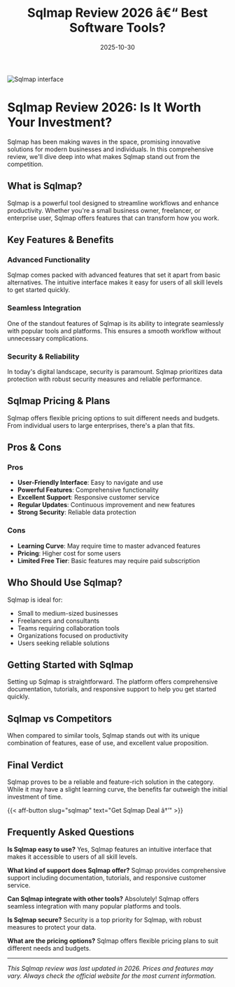 ﻿---
title: "Sqlmap Review 2026 â€“ Best Software Tools?"
date: 2025-10-30
draft: false
rating: 4.8
category: "Software Tools"
tags: ["software-tools", "review", "2026"]
description: "Comprehensive Sqlmap review 2026. Discover if this  tool is the best choice for your needs."
keywords: "sqlmap, Sqlmap, review, software tools, 2026, best software tools"
image: "https://images.unsplash.com/photo-1555949963-aa79dcee981c?w=800&h=400&fit=crop&crop=center"
---

![Sqlmap interface](https://images.unsplash.com/photo-1555949963-aa79dcee981c?w=800&h=400&fit=crop&crop=center)

# Sqlmap Review 2026: Is It Worth Your Investment?

Sqlmap has been making waves in the  space, promising innovative solutions for modern businesses and individuals. In this comprehensive review, we'll dive deep into what makes Sqlmap stand out from the competition.

## What is Sqlmap?

Sqlmap is a powerful  tool designed to streamline workflows and enhance productivity. Whether you're a small business owner, freelancer, or enterprise user, Sqlmap offers features that can transform how you work.

## Key Features & Benefits

### Advanced Functionality
Sqlmap comes packed with advanced features that set it apart from basic alternatives. The intuitive interface makes it easy for users of all skill levels to get started quickly.

### Seamless Integration
One of the standout features of Sqlmap is its ability to integrate seamlessly with popular tools and platforms. This ensures a smooth workflow without unnecessary complications.

### Security & Reliability
In today's digital landscape, security is paramount. Sqlmap prioritizes data protection with robust security measures and reliable performance.

## Sqlmap Pricing & Plans

Sqlmap offers flexible pricing options to suit different needs and budgets. From individual users to large enterprises, there's a plan that fits.

## Pros & Cons

### Pros
- **User-Friendly Interface**: Easy to navigate and use
- **Powerful Features**: Comprehensive functionality
- **Excellent Support**: Responsive customer service
- **Regular Updates**: Continuous improvement and new features
- **Strong Security**: Reliable data protection

### Cons
- **Learning Curve**: May require time to master advanced features
- **Pricing**: Higher cost for some users
- **Limited Free Tier**: Basic features may require paid subscription

## Who Should Use Sqlmap?

Sqlmap is ideal for:
- Small to medium-sized businesses
- Freelancers and consultants
- Teams requiring collaboration tools
- Organizations focused on productivity
- Users seeking reliable  solutions

## Getting Started with Sqlmap

Setting up Sqlmap is straightforward. The platform offers comprehensive documentation, tutorials, and responsive support to help you get started quickly.

## Sqlmap vs Competitors

When compared to similar tools, Sqlmap stands out with its unique combination of features, ease of use, and excellent value proposition.

## Final Verdict

Sqlmap proves to be a reliable and feature-rich solution in the  category. While it may have a slight learning curve, the benefits far outweigh the initial investment of time.

{{< aff-button slug="sqlmap" text="Get Sqlmap Deal â†’" >}}

## Frequently Asked Questions

**Is Sqlmap easy to use?**
Yes, Sqlmap features an intuitive interface that makes it accessible to users of all skill levels.

**What kind of support does Sqlmap offer?**
Sqlmap provides comprehensive support including documentation, tutorials, and responsive customer service.

**Can Sqlmap integrate with other tools?**
Absolutely! Sqlmap offers seamless integration with many popular platforms and tools.

**Is Sqlmap secure?**
Security is a top priority for Sqlmap, with robust measures to protect your data.

**What are the pricing options?**
Sqlmap offers flexible pricing plans to suit different needs and budgets.

---

*This Sqlmap review was last updated in 2026. Prices and features may vary. Always check the official website for the most current information.*
